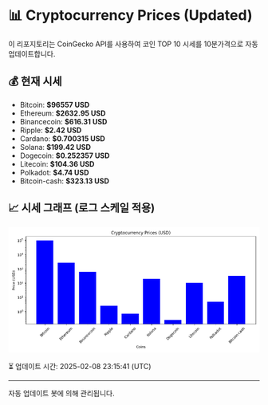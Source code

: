 
# 📊 Cryptocurrency Prices (Updated)

이 리포지토리는 CoinGecko API를 사용하여 코인 TOP 10 시세를 10분가격으로 자동 업데이트합니다.

## 💰 현재 시세
- Bitcoin: **$96557 USD**
- Ethereum: **$2632.95 USD**
- Binancecoin: **$616.31 USD**
- Ripple: **$2.42 USD**
- Cardano: **$0.700315 USD**
- Solana: **$199.42 USD**
- Dogecoin: **$0.252357 USD**
- Litecoin: **$104.36 USD**
- Polkadot: **$4.74 USD**
- Bitcoin-cash: **$323.13 USD**

## 📈 시세 그래프 (로그 스케일 적용)
![Crypto Prices](crypto_prices.png)

⏳ 업데이트 시간: 2025-02-08 23:15:41 (UTC)

---
자동 업데이트 봇에 의해 관리됩니다.
